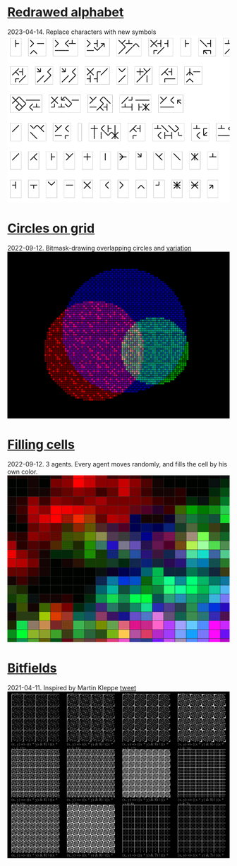 # [Redrawed alphabet](./html5drawing/abc/abc.html)
2023-04-14. Replace characters with new symbols
[![](/assets/images/20230414/abc.png)](./html5drawing/abc/abc.html)

# [Circles on grid](./html5drawing/grid/circlesGrid/circlesGrid.html)
2022-09-12. Bitmask-drawing overlapping circles and [variation](./html5drawing/grid/circlesGrid/circlesGrid2.html)
[![](/assets/images/20220912/circlesgrid.png)](./html5drawing/grid/circlesGrid/circlesGrid.html)

# [Filling cells](./html5drawing/grid/threeOverlapColors/runThreeOverlapColors.html)
2022-09-12. 3 agents. Every agent moves randomly, and fills the cell by his own color.
[![](/assets/images/20220912/fillingoverlap.png)](./html5drawing/grid/threeOverlapColors/runThreeOverlapColors.html)

# [Bitfields](./html5drawing/bitfield/bitpattern2.htm)
2021-04-11. Inspired by Martin Kleppe [tweet](https://twitter.com/aemkei/status/1379896713561968642?s=20) 
[![](/assets/images/20210411/bitpattern.png)](./html5drawing/bitfield/bitpattern2.htm)
